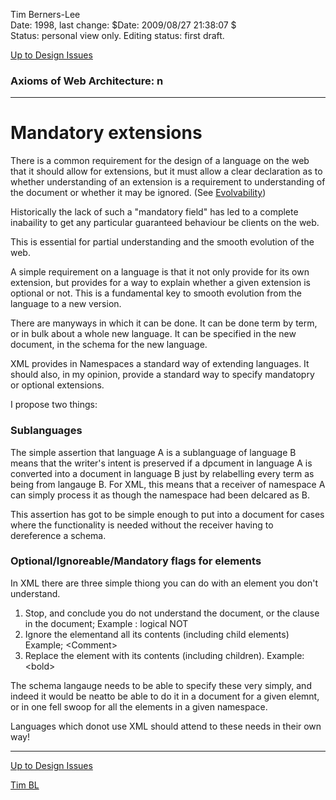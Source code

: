 Tim Berners-Lee  
Date: 1998, last change: $Date: 2009/08/27 21:38:07 $  
Status: personal view only. Editing status: first draft.

[Up to Design Issues](https://www.w3.org/DesignIssues/./)

###  Axioms of Web Architecture: n

* * *

#  Mandatory extensions

There is a common requirement for the design of a language on the web that it
should allow for extensions, but it must allow a clear declaration as to
whether understanding of an extension is a requirement to understanding of the
document or whether it may be ignored. (See [Evolvability](https://www.w3.org/DesignIssues/Evolution.html))

Historically the lack of such a "mandatory field" has led to a complete
inabaility to get any particular guaranteed behaviour be clients on the web.

This is essential for partial understanding and the smooth evolution of the
web.

A simple requirement on a language is that it not only provide for its own
extension, but provides for a way to explain whether a given extension is
optional or not. This is a fundamental key to smooth evolution from the
language to a new version.

There are manyways in which it can be done. It can be done term by term, or in
bulk about a whole new language. It can be specified in the new document, in
the schema for the new language.

XML provides in Namespaces a standard way of extending languages. It should
also, in my opinion, provide a standard way to specify mandatopry or optional
extensions.

I propose two things:

###  Sublanguages

The simple assertion that language A is a sublanguage of language B means that
the writer's intent is preserved if a dpcument in language A is converted into
a document in language B just by relabelling every term as being from langauge
B. For XML, this means that a receiver of namespace A can simply process it as
though the namespace had been delcared as B.

This assertion has got to be simple enough to put into a document for cases
where the functionality is needed without the receiver having to dereference a
schema.

###  Optional/Ignoreable/Mandatory flags for elements

In XML there are three simple thiong you can do with an element you don't
understand.

  1. Stop, and conclude you do not understand the document, or the clause in the document; Example : logical NOT 
  2. Ignore the elementand all its contents (including child elements) Example; &lt;Comment&gt;
  3. Replace the element with its contents (including children). Example: &lt;bold&gt;

The schema langauge needs to be able to specify these very simply, and indeed
it would be neatto be able to do it in a document for a given elemnt, or in
one fell swoop for all the elements in a given namespace.

Languages which donot use XML should attend to these needs in their own way!

* * *

[Up to Design Issues](https://www.w3.org/DesignIssues/Overview.html)

[Tim BL](https://www.w3.org/People/Berners-Lee)


